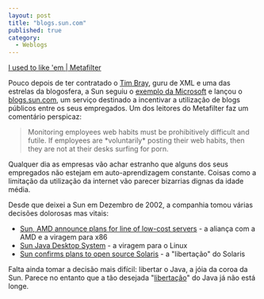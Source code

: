 ```yaml
---
layout: post
title: "blogs.sun.com"
published: true
category:
  - Weblogs
---
```


[I used to like 'em | Metafilter]

Pouco depois de ter contratado o [Tim Bray], guru de XML e uma das
estrelas da blogosfera, a Sun seguiu o [exemplo da Microsoft] e lançou o
[blogs.sun.com], um serviço destinado a incentivar a utilização de blogs
públicos entre os seus empregados. Um dos leitores do Metafilter faz um
comentário perspicaz:

> Monitoring employees web habits must be prohibitively difficult and
> futile. If employees are \*voluntarily\* posting their web habits,
> then they are not at their desks surfing for porn.

Qualquer dia as empresas vão achar estranho que alguns dos seus
empregados não estejam em auto-aprendizagem constante. Coisas como a
limitação da utilização da internet vão parecer bizarrias dignas da
idade média.

Desde que deixei a Sun em Dezembro de 2002, a companhia tomou várias
decisões dolorosas mas vitais:

-   [Sun, AMD announce plans for line of low-cost servers] - a aliança
    com a AMD e a viragem para x86
-   [Sun Java Desktop System] - a viragem para o Linux
-   [Sun confirms plans to open source Solaris] - a "libertação" do
    Solaris

Falta ainda tomar a decisão mais difícil: libertar o Java, a jóia da
coroa da Sun. Parece no entanto que a tão desejada "[libertação]" do
Java já não está longe.

  [I used to like 'em | Metafilter]: http://www.metafilter.com/mefi/33544
    "I used to like 'em | Metafilter"
  [Tim Bray]: http://www.tbray.org/ongoing/
  [exemplo da Microsoft]: http://blogs.msdn.com/
  [blogs.sun.com]: http://blogs.sun.com
  [Sun, AMD announce plans for line of low-cost servers]: http://www.mercurynews.com/mld/mercurynews/business/7281990.htm?1c
  [Sun Java Desktop System]: http://wwws.sun.com/software/javadesktopsystem/
  [Sun confirms plans to open source Solaris]: http://asia.cnet.com/newstech/applications/0,39001094,39181540,00.htm
  [libertação]: http://www.ars-technica.com/news/posts/1086320341.html
